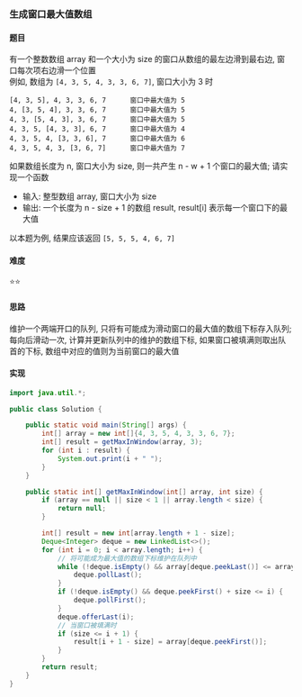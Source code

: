 ### 生成窗口最大值数组

#### 题目
有一个整数数组 array 和一个大小为 size 的窗口从数组的最左边滑到最右边, 窗口每次项右边滑一个位置  
例如, 数组为 `[4, 3, 5, 4, 3, 3, 6, 7]`, 窗口大小为 3 时
```
[4, 3, 5], 4, 3, 3, 6, 7      窗口中最大值为 5
4, [3, 5, 4], 3, 3, 6, 7      窗口中最大值为 5
4, 3, [5, 4, 3], 3, 6, 7      窗口中最大值为 5
4, 3, 5, [4, 3, 3], 6, 7      窗口中最大值为 4
4, 3, 5, 4, [3, 3, 6], 7      窗口中最大值为 6
4, 3, 5, 4, 3, [3, 6, 7]      窗口中最大值为 7
```
如果数组长度为 n, 窗口大小为 size, 则一共产生 n - w + 1 个窗口的最大值; 请实现一个函数
- 输入: 整型数组 array, 窗口大小为 size
- 输出: 一个长度为 n - size + 1 的数组 result, result[i] 表示每一个窗口下的最大值

以本题为例, 结果应该返回 `[5, 5, 5, 4, 6, 7]`

#### 难度
:star::star:

#### 思路
维护一个两端开口的队列, 只将有可能成为滑动窗口的最大值的数组下标存入队列; 每向后滑动一次, 计算并更新队列中的维护的数组下标, 如果窗口被填满则取出队首的下标, 数组中对应的值则为当前窗口的最大值

#### 实现
```java
import java.util.*;

public class Solution {

    public static void main(String[] args) {
        int[] array = new int[]{4, 3, 5, 4, 3, 3, 6, 7};
        int[] result = getMaxInWindow(array, 3);
        for (int i : result) {
            System.out.print(i + " ");
        }
    }

    public static int[] getMaxInWindow(int[] array, int size) {
        if (array == null || size < 1 || array.length < size) {
            return null;
        }

        int[] result = new int[array.length + 1 - size];
        Deque<Integer> deque = new LinkedList<>();
        for (int i = 0; i < array.length; i++) {
            // 将可能成为最大值的数组下标维护在队列中
            while (!deque.isEmpty() && array[deque.peekLast()] <= array[i]) {
                deque.pollLast();
            }
            if (!deque.isEmpty() && deque.peekFirst() + size <= i) {
                deque.pollFirst();
            }
            deque.offerLast(i);
            // 当窗口被填满时
            if (size <= i + 1) {
                result[i + 1 - size] = array[deque.peekFirst()];
            }
        }
        return result;
    }
}
```
